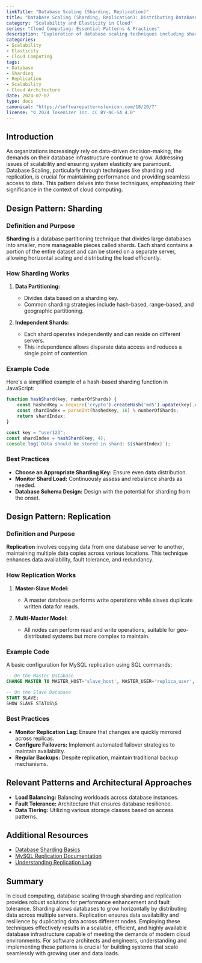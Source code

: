 ```yaml
---
linkTitle: "Database Scaling (Sharding, Replication)"
title: "Database Scaling (Sharding, Replication): Distributing Database Load Across Multiple Servers"
category: "Scalability and Elasticity in Cloud"
series: "Cloud Computing: Essential Patterns & Practices"
description: "Exploration of database scaling techniques including sharding and replication for distributing database loads across multiple servers, enhancing performance and fault tolerance."
categories:
- Scalability
- Elasticity
- Cloud Computing
tags:
- Database
- Sharding
- Replication
- Scalability
- Cloud Architecture
date: 2024-07-07
type: docs
canonical: "https://softwarepatternslexicon.com/18/20/7"
license: "© 2024 Tokenizer Inc. CC BY-NC-SA 4.0"
---
```


## Introduction

As organizations increasingly rely on data-driven decision-making, the demands on their database infrastructure continue to grow. Addressing issues of scalability and ensuring system elasticity are paramount. Database Scaling, particularly through techniques like sharding and replication, is crucial for maintaining performance and providing seamless access to data. This pattern delves into these techniques, emphasizing their significance in the context of cloud computing.

## Design Pattern: Sharding

### Definition and Purpose

**Sharding** is a database partitioning technique that divides large databases into smaller, more manageable pieces called shards. Each shard contains a portion of the entire dataset and can be stored on a separate server, allowing horizontal scaling and distributing the load efficiently.

### How Sharding Works

1. **Data Partitioning:**
   - Divides data based on a sharding key.
   - Common sharding strategies include hash-based, range-based, and geographic partitioning.

2. **Independent Shards:**
   - Each shard operates independently and can reside on different servers.
   - This independence allows disparate data access and reduces a single point of contention.

### Example Code

Here's a simplified example of a hash-based sharding function in JavaScript:

```javascript
function hashShard(key, numberOfShards) {
    const hashedKey = require('crypto').createHash('md5').update(key).digest('hex');
    const shardIndex = parseInt(hashedKey, 16) % numberOfShards;
    return shardIndex;
}

const key = "user123";
const shardIndex = hashShard(key, 4);
console.log(`Data should be stored in shard: ${shardIndex}`);
```

### Best Practices

- **Choose an Appropriate Sharding Key:** Ensure even data distribution.
- **Monitor Shard Load:** Continuously assess and rebalance shards as needed.
- **Database Schema Design:** Design with the potential for sharding from the onset.

## Design Pattern: Replication

### Definition and Purpose

**Replication** involves copying data from one database server to another, maintaining multiple data copies across various locations. This technique enhances data availability, fault tolerance, and redundancy.

### How Replication Works

1. **Master-Slave Model:**
   - A master database performs write operations while slaves duplicate written data for reads.

2. **Multi-Master Model:**
   - All nodes can perform read and write operations, suitable for geo-distributed systems but more complex to maintain.

### Example Code

A basic configuration for MySQL replication using SQL commands:

```sql
-- On the Master Database
CHANGE MASTER TO MASTER_HOST='slave_host', MASTER_USER='replica_user', MASTER_PASSWORD='password', MASTER_LOG_FILE='LOG_FILE_NAME', MASTER_LOG_POS=LOG_POSITION;

-- On the Slave Database
START SLAVE;
SHOW SLAVE STATUS\G
```

### Best Practices

- **Monitor Replication Lag:** Ensure that changes are quickly mirrored across replicas.
- **Configure Failovers:** Implement automated failover strategies to maintain availability.
- **Regular Backups:** Despite replication, maintain traditional backup mechanisms.

## Relevant Patterns and Architectural Approaches

- **Load Balancing:** Balancing workloads across database instances.
- **Fault Tolerance:** Architecture that ensures database resilience.
- **Data Tiering:** Utilizing various storage classes based on access patterns.

## Additional Resources

- [Database Sharding Basics](https://www.mongodb.com/basics/database-sharding)
- [MySQL Replication Documentation](https://dev.mysql.com/doc/refman/8.0/en/replication.html)
- [Understanding Replication Lag](https://docs.aws.amazon.com/AmazonRDS/latest/UserGuide/USER_Replication.MySQL.html)

## Summary

In cloud computing, database scaling through sharding and replication provides robust solutions for performance enhancement and fault tolerance. Sharding allows databases to grow horizontally by distributing data across multiple servers. Replication ensures data availability and resilience by duplicating data across different nodes. Employing these techniques effectively results in a scalable, efficient, and highly available database infrastructure capable of meeting the demands of modern cloud environments. For software architects and engineers, understanding and implementing these patterns is crucial for building systems that scale seamlessly with growing user and data loads.
